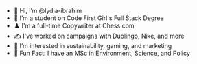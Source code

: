 - 👋 Hi, I’m @lydia-ibrahim
- 💞️ I’m a student on Code First Girl's Full Stack Degree
- ♟️ I'm a full-time Copywriter at Chess.com
- ✍️ I've worked on campaigns with Duolingo, Nike, and more
- 👀 I’m interested in sustainability, gaming, and marketing
- 🌿 Fun Fact: I have an MSc in Environment, Science, and Policy

<!---
lydia-ibrahim/lydia-ibrahim is a ✨ special ✨ repository because its `README.md` (this file) appears on your GitHub profile.
You can click the Preview link to take a look at your changes.
--->
